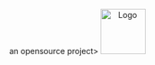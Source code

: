 <div id="top"></div>
<!--
*** Thanks for checking out page. If you have a suggestion or intersted
*** please fork the repo and create a pull request
*** or simply open an issue with the tag "enhancement".
*** Don't forget to give the project a star!
*** Thanks again! Now go create something AMAZING! :D
-->

<!-- PROJECT LOGO -->
<br />
<div align="center">
  <a Express-ed Engine </br> an opensource project>
    <img src="images/logo.png" alt="Logo" width="80" height="80">
  </a>
